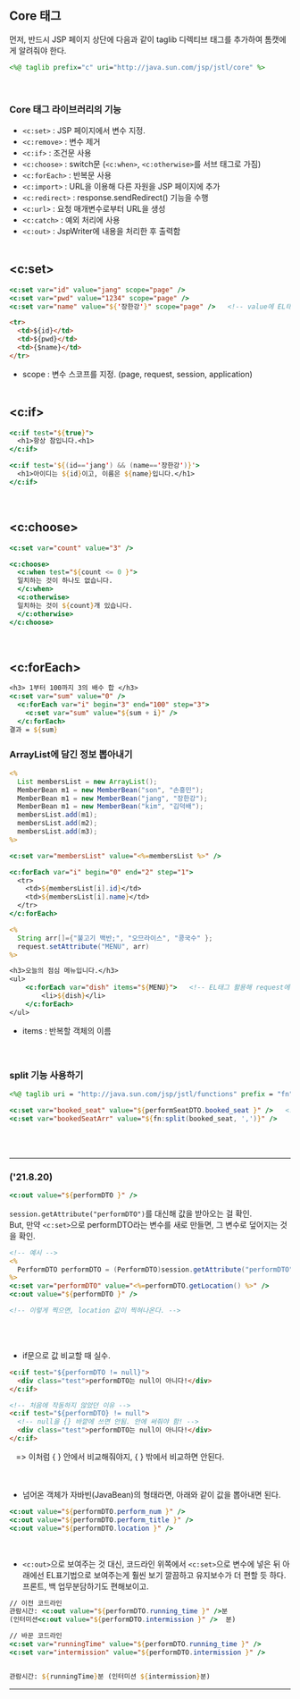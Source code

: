 ## Core 태그

먼저, 반드시 JSP 페이지 상단에 다음과 같이 taglib 디렉티브 태그를 추가하여 톰캣에게 알려줘야 한다.

```jsp
<%@ taglib prefix="c" uri="http://java.sun.com/jsp/jstl/core" %>
```

<br>

### Core 태그 라이브러리의 기능

- `<c:set>` : JSP 페이지에서 변수 지정.
- `<c:remove>` : 변수 제거
- `<c:if>` : 조건문 사용
- `<c:choose>` : switch문 (`<c:when>`, `<c:otherwise>`를 서브 태그로 가짐)
- `<c:forEach>` : 반복문 사용
- `<c:import>` : URL을 이용해 다른 자원을 JSP 페이지에 추가
- `<c:redirect>` : response.sendRedirect() 기능을 수행
- `<c:url>` : 요청 매개변수로부터 URL을 생성
- `<c:catch>` : 예외 처리에 사용
- `<c:out>` : JspWriter에 내용을 처리한 후 출력함
  <br><br>

## <c:set>

```jsp
<c:set var="id" value="jang" scope="page" />
<c:set var="pwd" value="1234" scope="page" />
<c:set var="name" value="${'장한강'}" scope="page" />   <!-- value에 EL태그를 쓸 수 있음 -->
```

```html
<tr>
  <td>${id}</td>
  <td>${pwd}</td>
  <td>{$name}</td>
</tr>
```

- scope : 변수 스코프를 지정. (page, request, session, application)
  <br><br>

## <c:if>

```jsp
<c:if test="${true}">
  <h1>항상 참입니다.<h1>
</c:if>

<c:if test='${(id=='jang') && (name=='장한강')}'>
  <h1>아이디는 ${id}이고, 이름은 ${name}입니다.</h1>
</c:if>
```

<br>

## <c:choose>

```jsp
<c:set var="count" value="3" />

<c:choose>
  <c:when test="${count <= 0 }">
  일치하는 것이 하나도 없습니다.
  </c:when>
  <c:otherwise>
  일치하는 것이 ${count}개 있습니다.
  </c:otherwise>
</c:choose>
```

<br>

## <c:forEach>

```jsp
<h3> 1부터 100까지 3의 배수 합 </h3>
<c:set var="sum" value="0" />
  <c:forEach var="i" begin="3" end="100" step="3">
    <c:set var="sum" value="${sum + i}" />
  </c:forEach>
결과 = ${sum}
```

### ArrayList에 담긴 정보 뽑아내기

```jsp
<%
  List membersList = new ArrayList();
  MemberBean m1 = new MemberBean("son", "손흥민");
  MemberBean m1 = new MemberBean("jang", "장한강");
  MemberBean m1 = new MemberBean("kim", "김덕배");
  membersList.add(m1);
  membersList.add(m2);
  membersList.add(m3);
%>

<c:set var="membersList" value="<%=membersList %>" />

<c:forEach var="i" begin="0" end="2" step="1">
  <tr>
    <td>${membersList[i].id}</td>
    <td>${membersList[i].name}</td>
  </tr>
</c:forEach>
```

```jsp
<%
  String arr[]={"불고기 백반;", "오므라이스", "콩국수" };
  request.setAttribute("MENU", arr)
%>

<h3>오늘의 점심 메뉴입니다.</h3>
<ul>
	<c:forEach var="dish" items="${MENU}">   <!-- EL태그 활용해 request에 담긴 값 가져오기 -->
		<li>${dish}</li>
	</c:forEach>
</ul>
```

- items : 반복할 객체의 이름
  <br><br><br>

### split 기능 사용하기

```jsp
<%@ taglib uri = "http://java.sun.com/jsp/jstl/functions" prefix = "fn" %>

<c:set var="booked_seat" value="${performSeatDTO.booked_seat }" />   <!-- 콤마로 연결된 문자열인 상태 -->
<c:set var="bookedSeatArr" value="${fn:split(booked_seat, ',')}" />		<!-- 위의 function uri 불러와야함. -->
```

<br><br>

---

### ('21.8.20)

```jsp
<c:out value="${performDTO }" />
```

`session.getAttribute("performDTO")`를 대신해 값을 받아오는 걸 확인. <br>
But, 만약 `<c:set>`으로 performDTO라는 변수를 새로 만들면, 그 변수로 덮어지는 것을 확인. <br>

```jsp
<!-- 예시 -->
<%
  PerformDTO performDTO = (PerformDTO)session.getAttribute("performDTO");
%>
<c:set var="performDTO" value="<%=performDTO.getLocation() %>" />
<c:out value="${performDTO }" />

<!-- 이렇게 찍으면, location 값이 찍혀나온다. -->
```

<br><br>

- if문으로 값 비교할 때 실수.

```html
<c:if test="${performDTO != null}">
  <div class="test">performDTO는 null이 아니다!</div>
</c:if>

<!-- 처음에 작동하지 않았던 이유 -->
<c:if test="${performDTO} != null">
  <!-- null을 {} 바깥에 쓰면 안됨. 안에 써줘야 함! -->
  <div class="test">performDTO는 null이 아니다!</div>
</c:if>
```

&nbsp;&nbsp; => 이처럼 { } 안에서 비교해줘야지, { } 밖에서 비교하면 안된다. <br><br><br>

- 넘어온 객체가 자바빈(JavaBean)의 형태라면, 아래와 같이 값을 뽑아내면 된다.

```jsp
<c:out value="${performDTO.perform_num }" />
<c:out value="${performDTO.perform_title }" />
<c:out value="${performDTO.location }" />
```

<br>

- `<c:out>`으로 보여주는 것 대신, 코드라인 위쪽에서 `<c:set>`으로 변수에 넣은 뒤 아래에선 EL표기법으로 보여주는게 훨씬 보기 깔끔하고 유지보수가 더 편할 듯 하다. 프론트, 백 업무분담하기도 편해보이고.

```jsp
// 이전 코드라인
관람시간: <c:out value="${performDTO.running_time }" />분
(인터미션<c:out value="${performDTO.intermission }" />  분)
```

```jsp
// 바꾼 코드라인
<c:set var="runningTime" value="${performDTO.running_time }" />
<c:set var="intermission" value="${performDTO.intermission }" />


관람시간: ${runningTime}분 (인터미션 ${intermission}분)
```

---
